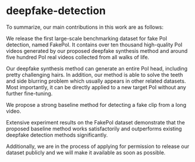 # deepfake-detection

To summarize, our main contributions in this work are as follows:

We release the first large-scale benchmarking dataset for fake PoI detection, named FakePoI. It contains over ten thousand high-quality PoI videos generated by our proposed deepfake synthesis method and around five hundred PoI real videos collected from all walks of life.

Our deepfake synthesis method can generate an entire PoI head, including pretty challenging hairs. In addition, our method is able to solve the teeth and side blurring problem which usually appears in other related datasets. Most importantly, it can be directly applied to a new target PoI without any further fine-tuning.

We propose a strong baseline method for detecting a fake clip from a long video.
   
Extensive experiment results on the FakePoI dataset demonstrate that the proposed baseline method works satisfactorily and outperforms existing deepfake detection methods significantly.

Additionally, we are in the process of applying for permission to release our dataset publicly and we will make it available as soon as possible.
